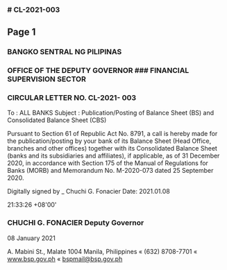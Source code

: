 ### # CL-2021-003

## Page 1

### BANGKO SENTRAL NG PILIPINAS

### OFFICE OF THE DEPUTY GOVERNOR ### FINANCIAL SUPERVISION SECTOR

### CIRCULAR LETTER NO. CL-2021- 003

To : ALL BANKS Subject : Publication/Posting of Balance Sheet (BS) and Consolidated Balance Sheet (CBS)

Pursuant to Section 61 of Republic Act No. 8791, a call is hereby made for the publication/posting by your bank of its Balance Sheet (Head Office, branches and other offices) together with its Consolidated Balance Sheet (banks and its subsidiaries and affiliates), if applicable, as of 31 December 2020, in accordance with Section 175 of the Manual of Regulations for Banks (MORB) and Memorandum No. M-2020-073 dated 25 September 2020.

Digitally signed by _ Chuchi G. Fonacier Date: 2021.01.08

21:33:26 +08'00'

### CHUCHI G. FONACIER Deputy Governor

08 January 2021

A. Mabini St., Malate 1004 Manila, Philippines « (632) 8708-7701 « www.bsp.gov.ph « bspmail@bsp.gov.ph 